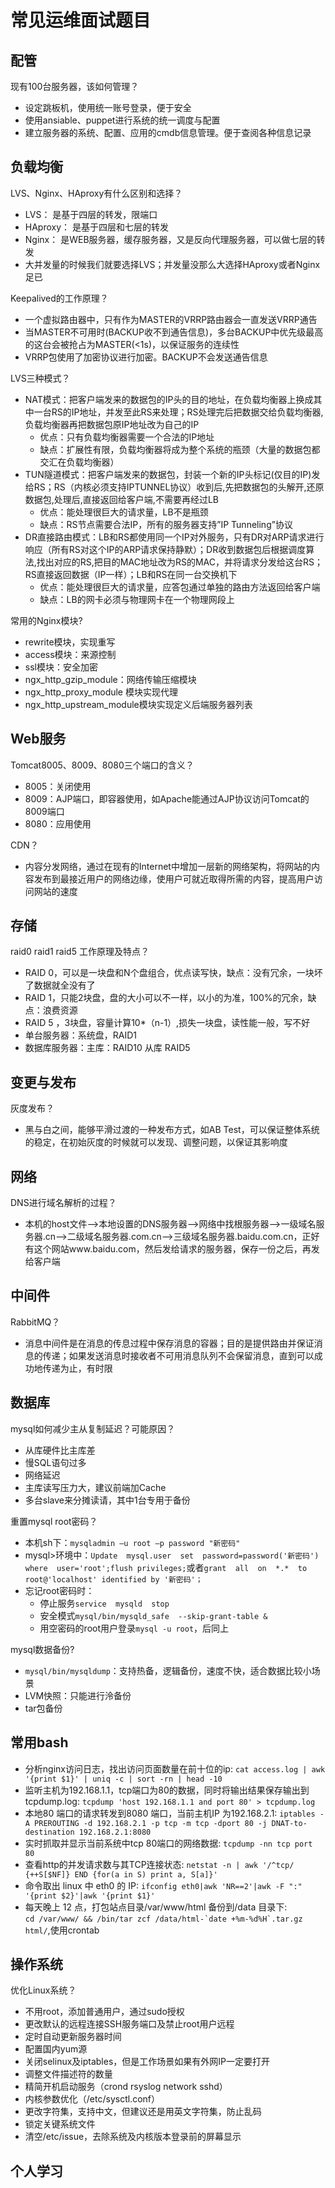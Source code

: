 # 常见运维面试题目

## 配管

  现有100台服务器，该如何管理？
  * 设定跳板机，使用统一账号登录，便于安全
  * 使用ansiable、puppet进行系统的统一调度与配置
  * 建立服务器的系统、配置、应用的cmdb信息管理。便于查阅各种信息记录

## 负载均衡

  LVS、Nginx、HAproxy有什么区别和选择？
  * LVS： 是基于四层的转发，限端口
  * HAproxy： 是基于四层和七层的转发
  * Nginx： 是WEB服务器，缓存服务器，又是反向代理服务器，可以做七层的转发
  * 大并发量的时候我们就要选择LVS；并发量没那么大选择HAproxy或者Nginx足已
  
  Keepalived的工作原理？
  * 一个虚拟路由器中，只有作为MASTER的VRRP路由器会一直发送VRRP通告
  * 当MASTER不可用时(BACKUP收不到通告信息)，多台BACKUP中优先级最高的这台会被抢占为MASTER(<1s)，以保证服务的连续性
  * VRRP包使用了加密协议进行加密。BACKUP不会发送通告信息
  
  LVS三种模式？
  * NAT模式：把客户端发来的数据包的IP头的目的地址，在负载均衡器上换成其中一台RS的IP地址，并发至此RS来处理；RS处理完后把数据交给负载均衡器,负载均衡器再把数据包原IP地址改为自己的IP
    * 优点：只有负载均衡器需要一个合法的IP地址
    * 缺点：扩展性有限，负载均衡器将成为整个系统的瓶颈（大量的数据包都交汇在负载均衡器）
  * TUN隧道模式：把客户端发来的数据包，封装一个新的IP头标记(仅目的IP)发给RS；RS（内核必须支持IPTUNNEL协议）收到后,先把数据包的头解开,还原数据包,处理后,直接返回给客户端,不需要再经过LB
    * 优点：能处理很巨大的请求量，LB不是瓶颈
    * 缺点：RS节点需要合法IP，所有的服务器支持”IP Tunneling”协议
  * DR直接路由模式：LB和RS都使用同一个IP对外服务，只有DR对ARP请求进行响应（所有RS对这个IP的ARP请求保持静默）；DR收到数据包后根据调度算法,找出对应的RS,把目的MAC地址改为RS的MAC，并将请求分发给这台RS；RS直接返回数据（IP一样）；LB和RS在同一台交换机下
    * 优点：能处理很巨大的请求量，应答包通过单独的路由方法返回给客户端
    * 缺点：LB的网卡必须与物理网卡在一个物理网段上
  
  常用的Nginx模块?
  * rewrite模块，实现重写
  * access模块：来源控制
  * ssl模块：安全加密
  * ngx_http_gzip_module：网络传输压缩模块
  * ngx_http_proxy_module 模块实现代理
  * ngx_http_upstream_module模块实现定义后端服务器列表

## Web服务

  Tomcat8005、8009、8080三个端口的含义？
  * 8005：关闭使用
  * 8009：AJP端口，即容器使用，如Apache能通过AJP协议访问Tomcat的8009端口
  * 8080：应用使用
  
  CDN？
  * 内容分发网络，通过在现有的Internet中增加一层新的网络架构，将网站的内容发布到最接近用户的网络边缘，使用户可就近取得所需的内容，提高用户访问网站的速度

## 存储

  raid0 raid1 raid5 工作原理及特点？
  * RAID 0，可以是一块盘和N个盘组合，优点读写快，缺点：没有冗余，一块坏了数据就全没有了
  * RAID 1，只能2块盘，盘的大小可以不一样，以小的为准，100%的冗余，缺点：浪费资源
  * RAID 5 ，3块盘，容量计算10*（n-1）,损失一块盘，读性能一般，写不好
  * 单台服务器：系统盘，RAID1
  * 数据库服务器：主库：RAID10 从库 RAID5

## 变更与发布

  灰度发布？
  * 黑与白之间，能够平滑过渡的一种发布方式，如AB Test，可以保证整体系统的稳定，在初始灰度的时候就可以发现、调整问题，以保证其影响度

## 网络

  DNS进行域名解析的过程？
  * 本机的host文件-->本地设置的DNS服务器-->网络中找根服务器-->一级域名服务器.cn-->二级域名服务器.com.cn-->三级域名服务器.baidu.com.cn，正好有这个网站www.baidu.com，然后发给请求的服务器，保存一份之后，再发给客户端

## 中间件

RabbitMQ？  
  * 消息中间件是在消息的传息过程中保存消息的容器；目的是提供路由并保证消息的传递；如果发送消息时接收者不可用消息队列不会保留消息，直到可以成功地传递为止，有时限

## 数据库

  mysql如何减少主从复制延迟？可能原因？
  * 从库硬件比主库差
  * 慢SQL语句过多
  * 网络延迟
  * 主库读写压力大，建议前端加Cache
  * 多台slave来分摊读请，其中1台专用于备份
  
  重置mysql root密码？
  * 本机sh下：`mysqladmin –u root –p password "新密码"`
  * mysql>环境中：`Update  mysql.user  set  password=password('新密码')  where  user='root';flush privileges;`或者`grant  all  on  *.*  to   root@'localhost' identified by '新密码'；`
  * 忘记root密码时：
    * 停止服务`service  mysqld  stop`
    * 安全模式`mysql/bin/mysqld_safe  --skip-grant-table &`
    * 用空密码的root用户登录`mysql -u root`，后同上
  
  mysql数据备份?
  * `mysql/bin/mysqldump`：支持热备，逻辑备份，速度不快，适合数据比较小场景
  * LVM快照：只能进行泠备份
  * tar包备份

## 常用bash

* 分析nginx访问日志，找出访问页面数量在前十位的ip: `cat access.log | awk '{print $1}' | uniq -c | sort -rn | head -10`
* 监听主机为192.168.1.1，tcp端口为80的数据，同时将输出结果保存输出到tcpdump.log: `tcpdump 'host 192.168.1.1 and port 80' > tcpdump.log`
* 本地80 端口的请求转发到8080 端口，当前主机IP 为192.168.2.1: `iptables -A PREROUTING -d 192.168.2.1 -p tcp -m tcp -dport 80 -j DNAT-to-destination 192.168.2.1:8080`
* 实时抓取并显示当前系统中tcp 80端口的网络数据: `tcpdump -nn tcp port 80`
* 查看http的并发请求数与其TCP连接状态: `netstat -n | awk '/^tcp/ {++S[$NF]} END {for(a in S) print a, S[a]}'`
* 命令取出 linux 中 eth0 的 IP: `ifconfig eth0|awk 'NR==2'|awk -F ":" '{print $2}'|awk '{print $1}'`
* 每天晚上 12 点，打包站点目录/var/www/html 备份到/data 目录下:  
  ```cd /var/www/ && /bin/tar zcf /data/html-`date +%m-%d%H`.tar.gz html/```,使用crontab

## 操作系统

优化Linux系统？
  * 不用root，添加普通用户，通过sudo授权
  * 更改默认的远程连接SSH服务端口及禁止root用户远程
  * 定时自动更新服务器时间
  * 配置国内yum源
  * 关闭selinux及iptables，但是工作场景如果有外网IP一定要打开
  * 调整文件描述符的数量
  * 精简开机启动服务（crond rsyslog network sshd）
  * 内核参数优化（/etc/sysctl.conf）
  * 更改字符集，支持中文，但建议还是用英文字符集，防止乱码
  * 锁定关键系统文件
  * 清空/etc/issue，去除系统及内核版本登录前的屏幕显示

## 个人学习

